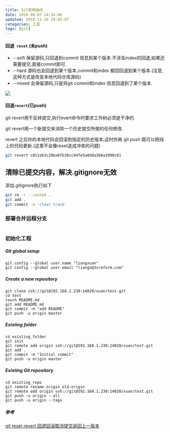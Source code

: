 ```yaml
---
title: Git常用操作
date: 2018-08-07 14:34:06
updated: 2018-11-16 19:05:07
categories: 工具
tags: [git]
---
```


#### 回退` reset` (未push)

* --soft  保留源码,只回退到commit 信息到某个版本.不涉及index的回退,如果还需要提交,直接commit即可.
* --hard 源码也会回退到某个版本,commit和index 都回回退到某个版本.(注意,这种方式是改变本地代码仓库源码) 
* --mixed 会保留源码,只是将git commit和index 信息回退到了某个版本.

![](http://ohdtoul5i.bkt.clouddn.com/1533623741056.png)

#### 回退`revert`(已push)

git revert用于反转提交,执行evert命令时要求工作树必须是干净的. 

git revert用一个新提交来消除一个历史提交所做的任何修改.

revert 之后你的本地代码会回滚到指定的历史版本,这时你再 git push 既可以把线上的代码更新.(这里不会像reset造成冲突的问题)

```sh
git revert c011eb3c20ba6fb38cc94fe5a8dda366a3990c61
```



## 清除已提交内容，解决.gitignore无效

添加.gitignore执行如下

```bash
git rm -r --cached .
git add .
git commit -m 'clear track'
```



### 部署合并远程分支

```bash

```



### 初始化工程

##### Git global setup

```
git config --global user.name "liangxuan"
git config --global user.email "liangx@3sreform.com"
```

##### Create a new repository

```
git clone ssh://git@192.168.1.230:14020/xuan/test.git
cd test
touch README.md
git add README.md
git commit -m "add README"
git push -u origin master
```

##### Existing folder

```
cd existing_folder
git init
git remote add origin ssh://git@192.168.1.230:14020/xuan/test.git
git add .
git commit -m "Initial commit"
git push -u origin master
```

##### Existing Git repository

```
cd existing_repo
git remote rename origin old-origin
git remote add origin ssh://git@192.168.1.230:14020/xuan/test.git
git push -u origin --all
git push -u origin --tags
```





##### 参考

[git reset revert 回退回滚取消提交返回上一版本](http://yijiebuyi.com/blog/8f985d539566d0bf3b804df6be4e0c90.html)